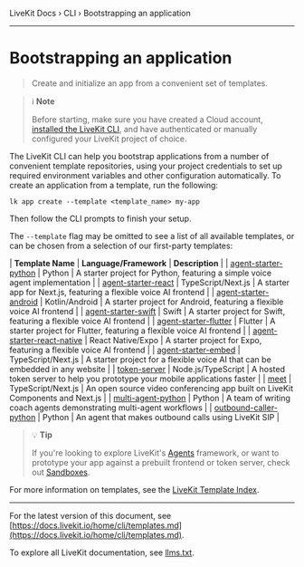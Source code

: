 LiveKit Docs › CLI › Bootstrapping an application

---

# Bootstrapping an application

> Create and initialize an app from a convenient set of templates.

> ℹ️ **Note**
> 
> Before starting, make sure you have created a Cloud account, [installed the LiveKit CLI](https://docs.livekit.io/home/cli/cli-setup.md), and have authenticated or manually configured your LiveKit project of choice.

The LiveKit CLI can help you bootstrap applications from a number of convenient template repositories, using your project credentials to set up required environment variables and other configuration automatically. To create an application from a template, run the following:

```shell
lk app create --template <template_name> my-app

```

Then follow the CLI prompts to finish your setup.

The `--template` flag may be omitted to see a list of all available templates, or can be chosen from a selection of our first-party templates:

| **Template Name** | **Language/Framework** | **Description** |
| [agent-starter-python](https://github.com/livekit-examples/agent-starter-python) | Python | A starter project for Python, featuring a simple voice agent implementation |
| [agent-starter-react](https://github.com/livekit-examples/agent-starter-react) | TypeScript/Next.js | A starter app for Next.js, featuring a flexible voice AI frontend |
| [agent-starter-android](https://github.com/livekit-examples/agent-starter-android) | Kotlin/Android | A starter project for Android, featuring a flexible voice AI frontend |
| [agent-starter-swift](https://github.com/livekit-examples/agent-starter-swift) | Swift | A starter project for Swift, featuring a flexible voice AI frontend |
| [agent-starter-flutter](https://github.com/livekit-examples/agent-starter-flutter) | Flutter | A starter project for Flutter, featuring a flexible voice AI frontend |
| [agent-starter-react-native](https://github.com/livekit-examples/agent-starter-react-native) | React Native/Expo | A starter project for Expo, featuring a flexible voice AI frontend |
| [agent-starter-embed](https://github.com/livekit-examples/agent-starter-embed) | TypeScript/Next.js | A starter project for a flexible voice AI that can be embedded in any website |
| [token-server](https://github.com/livekit-examples/token-server-node) | Node.js/TypeScript | A hosted token server to help you prototype your mobile applications faster |
| [meet](https://github.com/livekit-examples/meet) | TypeScript/Next.js | An open source video conferencing app built on LiveKit Components and Next.js |
| [multi-agent-python](https://github.com/livekit-examples/multi-agent-python) | Python | A team of writing coach agents demonstrating multi-agent workflows |
| [outbound-caller-python](https://github.com/livekit-examples/outbound-caller-python) | Python | An agent that makes outbound calls using LiveKit SIP |

> 💡 **Tip**
> 
> If you're looking to explore LiveKit's [Agents](https://docs.livekit.io/agents.md) framework, or want to prototype your app against a prebuilt frontend or token server, check out [Sandboxes](https://docs.livekit.io/home/cloud/sandbox.md).

For more information on templates, see the [LiveKit Template Index](https://github.com/livekit-examples/index?tab=readme-ov-file).

---


For the latest version of this document, see [https://docs.livekit.io/home/cli/templates.md](https://docs.livekit.io/home/cli/templates.md).

To explore all LiveKit documentation, see [llms.txt](https://docs.livekit.io/llms.txt).